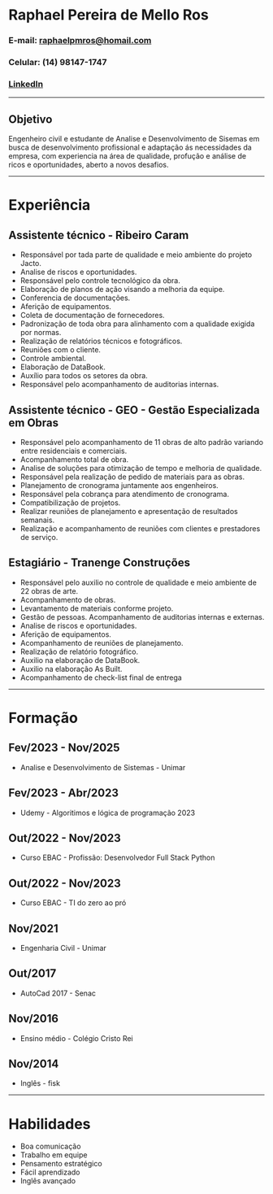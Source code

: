 # Raphael Pereira de Mello Ros
### E-mail: raphaelpmros@homail.com
### Celular: (14) 98147-1747
### [LinkedIn](https://www.linkedin.com/in/raphaelpmros/)
---
## Objetivo

Engenheiro civil e estudante de Analise e Desenvolvimento de Sisemas em busca de desenvolvimento profissional e adaptação ás necessidades da empresa, com experiencia na área de qualidade, profução e análise de ricos e oportunidades, aberto a novos desafios.

---

# Experiência
## Assistente técnico - Ribeiro Caram
- Responsável por tada parte de qualidade e meio ambiente do projeto Jacto.
- Analise de riscos e oportunidades.
- Responsável pelo controle tecnológico da obra.
- Elaboração de planos de ação visando a melhoria da equipe.
- Conferencia de documentações.
- Aferição de equipamentos.
- Coleta de documentação de fornecedores.
- Padronização de toda obra para alinhamento com a qualidade exigida por normas.
- Realização de relatórios técnicos e fotográficos.
- Reuniões com o cliente.
- Controle ambiental. 
- Elaboração de DataBook.
- Auxílio para todos os setores da obra.
- Responsável pelo acompanhamento de auditorias internas.
## Assistente técnico - GEO - Gestão Especializada em Obras
- Responsável pelo acompanhamento de 11 obras de alto padrão variando entre residenciais e comerciais.
- Acompanhamento total de obra.
- Analise de soluções para otimização de tempo e melhoria de qualidade.
- Responsável pela realização de pedido de materiais para as obras.
- Planejamento de cronograma juntamente aos engenheiros.
- Responsável pela cobrança para atendimento de cronograma.
- Compatibilização de projetos.
- Realizar reuniões de planejamento e apresentação de resultados semanais.
- Realização e acompanhamento de reuniões com clientes e prestadores de serviço.
## Estagiário - Tranenge Construções
- Responsável pelo auxilio no controle de qualidade e meio ambiente de 22 obras de arte.
- Acompanhamento de obras.
- Levantamento de materiais conforme projeto.
- Gestão de pessoas.
Acompanhamento de auditorias internas e externas.
- Analise de riscos e oportunidades.
- Aferição de equipamentos.
- Acompanhamento de reuniões de planejamento.
- Realização de relatório fotográfico.
- Auxilio na elaboração de DataBook.
- Auxilio na elaboração As Built.
- Acompanhamento de check-list final de entrega

---

# Formação
## Fev/2023 - Nov/2025
- Analise e Desenvolvimento de Sistemas - Unimar

## Fev/2023 - Abr/2023
- Udemy - Algoritimos e lógica de programação 2023

## Out/2022 - Nov/2023
- Curso EBAC - Profissão: Desenvolvedor Full Stack Python

## Out/2022 - Nov/2023
- Curso EBAC - TI do zero ao pró

## Nov/2021
- Engenharia Civil - Unimar

## Out/2017
- AutoCad 2017 - Senac

## Nov/2016
- Ensino médio - Colégio Cristo Rei

## Nov/2014
- Inglês - fisk

--- 

# Habilidades
- Boa comunicação
- Trabalho em equipe
- Pensamento estratégico
- Fácil aprendizado
- Inglês avançado